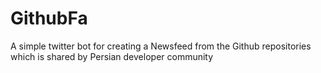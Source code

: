 # GithubFa
A simple twitter bot for creating a Newsfeed from the Github repositories which is shared by Persian developer community
